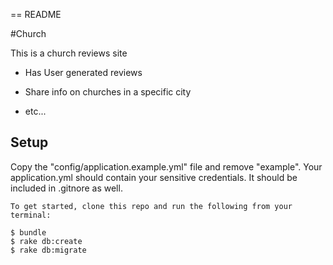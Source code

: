 == README

#Church

This is a church reviews site

* Has User generated reviews

* Share info on churches in a specific city

* etc...

## Setup
Copy the "config/application.example.yml" file and remove "example". Your application.yml should contain your sensitive credentials. It should be included in .gitnore as well.

    To get started, clone this repo and run the following from your terminal:

    $ bundle
    $ rake db:create
    $ rake db:migrate
